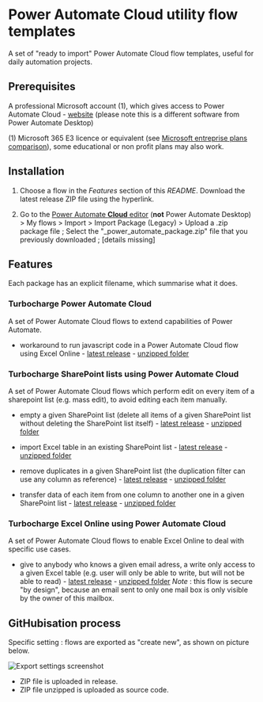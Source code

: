 # Power Automate Cloud utility flow templates
A set of "ready to import" Power Automate Cloud flow templates, useful for daily automation projects.

## Prerequisites

A professional Microsoft account (1), which gives access to Power Automate Cloud - [website](https://emea.flow.microsoft.com) (please note this is a different software from Power Automate Desktop)

(1) Microsoft 365 E3 licence or equivalent (see [Microsoft entreprise plans comparison](https://www.microsoft.com/microsoft-365/compare-microsoft-365-enterprise-plans)), some educational or non profit plans may also work.

## Installation

1. Choose a flow in the *Features* section of this *README*. Download the latest release ZIP file using the hyperlink.

2. Go to the [Power Automate **Cloud** editor](https://make.powerautomate.com) (**not** Power Automate Desktop) > My flows > Import > Import Package (Legacy) > Upload a .zip package file ;
Select the "<feature>_power_automate_package.zip" file that you previously downloaded ;
[details missing]
 
## Features

Each package has an explicit filename, which summarise what it does.

### Turbocharge Power Automate Cloud

A set of Power Automate Cloud flows to extend capabilities of Power Automate.

* workaround to run javascript code in a Power Automate Cloud flow using Excel Online - [latest release](https://github.com/ronan-deshays/power-automate-cloud-utility-templates/releases/latest/download/run_javascript_code_using_excel_online.zip) - [unzipped folder](https://github.com/ronan-deshays/power-automate-cloud-utility-templates/tree/main/run_javascript_code_using_excel_online)

### Turbocharge SharePoint lists using Power Automate Cloud

A set of Power Automate Cloud flows which perform edit on every item of a sharepoint list (e.g. mass edit), to avoid editing each item manually.

* empty a given SharePoint list (delete all items of a given SharePoint list without deleting the SharePoint list itself) - [latest release](https://github.com/ronan-deshays/power-automate-cloud-utility-templates/releases/latest/download/sharepoint_list___empty_list.zip) - [unzipped folder](https://github.com/ronan-deshays/power-automate-cloud-utility-templates/tree/main/sharepoint_list___empty_list)

* import Excel table in an existing SharePoint list - [latest release](https://github.com/ronan-deshays/power-automate-cloud-utility-templates/releases/latest/download/sharepoint_list___import_excel_array_in_existing_list.zip) - [unzipped folder](https://github.com/ronan-deshays/power-automate-cloud-utility-templates/tree/main/sharepoint_list___import_excel_array_in_existing_list)

* remove duplicates in a given SharePoint list (the duplication filter can use any column as reference) - [latest release](https://github.com/ronan-deshays/power-automate-cloud-utility-templates/releases/latest/download/sharepoint_list___remove_duplicates.zip) - [unzipped folder](https://github.com/ronan-deshays/power-automate-cloud-utility-templates/tree/main/sharepoint_list___remove_duplicates)

* transfer data of each item from one column to another one in a given SharePoint list - [latest release](https://github.com/ronan-deshays/power-automate-cloud-utility-templates/releases/latest/download/sharepoint_list___transfert_column_data_to_another_column.zip) - [unzipped folder](https://github.com/ronan-deshays/power-automate-cloud-utility-templates/tree/main/sharepoint_list___transfert_column_data_to_another_column)

### Turbocharge Excel Online using Power Automate Cloud

A set of Power Automate Cloud flows to enable Excel Online to deal with specific use cases.

* give to anybody who knows a given email adress, a write only access to a given Excel table (e.g. user will only be able to write, but will not be able to read) - [latest release](https://github.com/ronan-deshays/power-automate-cloud-utility-templates/releases/latest/download/write_only_access_to_excel_table_using_outlook.zip) - [unzipped folder](https://github.com/ronan-deshays/power-automate-cloud-utility-templates/tree/main/write_only_access_to_excel_table_using_outlook)
*Note* : this flow is secure "by design", because an email sent to only one mail box is only visible by the owner of this mailbox.

## GitHubisation process

Specific setting : flows are exported as "create new", as shown on picture below.

![Export settings screenshot](https://github.com/ronan-deshays/power-automate-cloud-utility-templates/blob/main/0%20-%20docs/ExportProcess1.png)

* ZIP file is uploaded in release.
* ZIP file unzipped is uploaded as source code.
